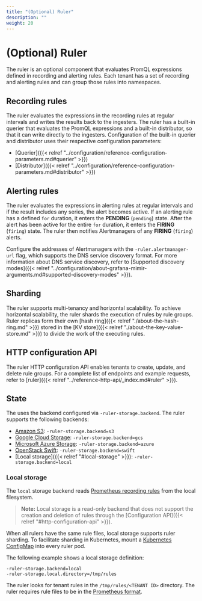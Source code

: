 ```yaml
---
title: "(Optional) Ruler"
description: ""
weight: 20
---
```


# (Optional) Ruler

The ruler is an optional component that evaluates PromQL expressions defined in recording and alerting rules.
Each tenant has a set of recording and alerting rules and can group those rules into namespaces.

## Recording rules

The ruler evaluates the expressions in the recording rules at regular intervals and writes the results back to the ingesters.
The ruler has a built-in querier that evaluates the PromQL expressions and a built-in distributor, so that it can write directly to the ingesters.
Configuration of the built-in querier and distributor uses their respective configuration parameters:

- [Querier]({{< relref "../configuration/reference-configuration-parameters.md#querier" >}})
- [Distributor]({{< relref "../configuration/reference-configuration-parameters.md#distributor" >}})

## Alerting rules

The ruler evaluates the expressions in alerting rules at regular intervals and if the result includes any series, the alert becomes active.
If an alerting rule has a defined `for` duration, it enters the **PENDING** (`pending`) state.
After the alert has been active for the entire `for` duration, it enters the **FIRING** (`firing`) state.
The ruler then notifies Alertmanagers of any **FIRING** (`firing`) alerts.

Configure the addresses of Alertmanagers with the `-ruler.alertmanager-url` flag, which supports the DNS service discovery format.
For more information about DNS service discovery, refer to [Supported discovery modes]({{< relref "../configuration/about-grafana-mimir-arguments.md#supported-discovery-modes" >}}).

## Sharding

The ruler supports multi-tenancy and horizontal scalability.
To achieve horizontal scalability, the ruler shards the execution of rules by rule groups.
Ruler replicas form their own [hash ring]({{< relref "./about-the-hash-ring.md" >}}) stored in the [KV store]({{< relref "./about-the-key-value-store.md" >}}) to divide the work of the executing rules.

## HTTP configuration API

The ruler HTTP configuration API enables tenants to create, update, and delete rule groups.
For a complete list of endpoints and example requests, refer to [ruler]({{< relref "../reference-http-api/_index.md#ruler" >}}).

## State

The uses the backend configured via `-ruler-storage.backend`.
The ruler supports the following backends:

- [Amazon S3](https://aws.amazon.com/s3): `-ruler-storage.backend=s3`
- [Google Cloud Storage](https://cloud.google.com/storage/): `-ruler-storage.backend=gcs`
- [Microsoft Azure Storage](https://azure.microsoft.com/en-us/services/storage/): `-ruler-storage.backend=azure`
- [OpenStack Swift](https://wiki.openstack.org/wiki/Swift): `-ruler-storage.backend=swift`
- [Local storage]({{< relref "#local-storage" >}}): `-ruler-storage.backend=local`

### Local storage

The `local` storage backend reads [Prometheus recording rules](https://prometheus.io/docs/prometheus/latest/configuration/recording_rules/) from the local filesystem.

> **Note:** Local storage is a read-only backend that does not support the creation and deletion of rules through the [Configuration API]({{< relref "#http-configuration-api" >}}).

When all rulers have the same rule files, local storage supports ruler sharding.
To facilitate sharding in Kubernetes, mount a [Kubernetes ConfigMap](https://kubernetes.io/docs/concepts/configuration/configmap/) into every ruler pod.

The following example shows a local storage definition:

```
-ruler-storage.backend=local
-ruler-storage.local.directory=/tmp/rules
```

The ruler looks for tenant rules in the `/tmp/rules/<TENANT ID>` directory.
The ruler requires rule files to be in the [Prometheus format](https://prometheus.io/docs/prometheus/latest/configuration/recording_rules/#recording-rules).
